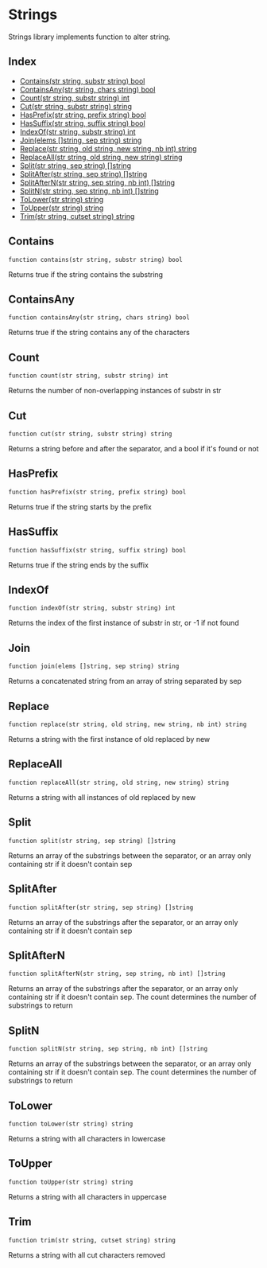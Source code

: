 # Strings

Strings library implements function to alter string.

## Index

- [Contains(str string, substr string) bool](#contains)
- [ContainsAny(str string, chars string) bool](#containsany)
- [Count(str string, substr string) int](#count)
- [Cut(str string, substr string) string](#cut)
- [HasPrefix(str string, prefix string) bool](#hasprefix)
- [HasSuffix(str string, suffix string) bool](#hassuffix)
- [IndexOf(str string, substr string) int](#indexof)
- [Join(elems []string, sep string) string](#join)
- [Replace(str string, old string, new string, nb int) string](#replace)
- [ReplaceAll(str string, old string, new string) string](#replaceall)
- [Split(str string, sep string) []string](#split)
- [SplitAfter(str string, sep string) []string](#splitafter)
- [SplitAfterN(str string, sep string, nb int) []string](#splitaftern)
- [SplitN(str string, sep string, nb int) []string](#splitn)
- [ToLower(str string) string](#tolower)
- [ToUpper(str string) string](#toupper)
- [Trim(str string, cutset string) string](#trim)

## Contains
```
function contains(str string, substr string) bool
```
Returns true if the string contains the substring

## ContainsAny
```
function containsAny(str string, chars string) bool
```
Returns true if the string contains any of the characters

## Count
```
function count(str string, substr string) int
```
Returns the number of non-overlapping instances of substr in str

## Cut
```
function cut(str string, substr string) string
```
Returns a string before and after the separator, and a bool if it's found or not

## HasPrefix
```
function hasPrefix(str string, prefix string) bool
```
Returns true if the string starts by the prefix

## HasSuffix
```
function hasSuffix(str string, suffix string) bool
```
Returns true if the string ends by the suffix

## IndexOf
```
function indexOf(str string, substr string) int
```
Returns the index of the first instance of substr in str, or -1 if not found

## Join
```
function join(elems []string, sep string) string
```
Returns a concatenated string from an array of string separated by sep

## Replace
```
function replace(str string, old string, new string, nb int) string
```
Returns a string with the first instance of old replaced by new

## ReplaceAll
```
function replaceAll(str string, old string, new string) string
```
Returns a string with all instances of old replaced by new

## Split
```
function split(str string, sep string) []string
```
Returns an array of the substrings between the separator, or an array only containing str if it doesn't contain sep

## SplitAfter
```
function splitAfter(str string, sep string) []string
```
Returns an array of the substrings after the separator, or an array only containing str if it doesn't contain sep

## SplitAfterN
```
function splitAfterN(str string, sep string, nb int) []string
```
Returns an array of the substrings after the separator, or an array only containing str if it doesn't contain sep. The count determines the number of substrings to return

## SplitN
```
function splitN(str string, sep string, nb int) []string
```
Returns an array of the substrings between the separator, or an array only containing str if it doesn't contain sep. The count determines the number of substrings to return

## ToLower
```
function toLower(str string) string
```
Returns a string with all characters in lowercase

## ToUpper
```
function toUpper(str string) string
```
Returns a string with all characters in uppercase

## Trim
```
function trim(str string, cutset string) string
```
Returns a string with all cut characters removed